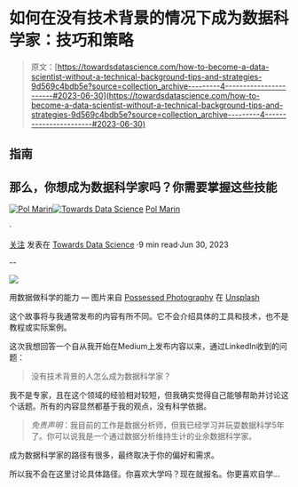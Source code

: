 # 如何在没有技术背景的情况下成为数据科学家：技巧和策略

> 原文：[https://towardsdatascience.com/how-to-become-a-data-scientist-without-a-technical-background-tips-and-strategies-9d569c4bdb5e?source=collection_archive---------4-----------------------#2023-06-30](https://towardsdatascience.com/how-to-become-a-data-scientist-without-a-technical-background-tips-and-strategies-9d569c4bdb5e?source=collection_archive---------4-----------------------#2023-06-30)

## 指南

## 那么，你想成为数据科学家吗？你需要掌握这些技能

[](https://polmarin.medium.com/?source=post_page-----9d569c4bdb5e--------------------------------)[![Pol Marin](../Images/a4f69a96717d453db9791f27b8f85e86.png)](https://polmarin.medium.com/?source=post_page-----9d569c4bdb5e--------------------------------)[](https://towardsdatascience.com/?source=post_page-----9d569c4bdb5e--------------------------------)[![Towards Data Science](../Images/a6ff2676ffcc0c7aad8aaf1d79379785.png)](https://towardsdatascience.com/?source=post_page-----9d569c4bdb5e--------------------------------) [Pol Marin](https://polmarin.medium.com/?source=post_page-----9d569c4bdb5e--------------------------------)

·

[关注](https://medium.com/m/signin?actionUrl=https%3A%2F%2Fmedium.com%2F_%2Fsubscribe%2Fuser%2F1fa43cc443e7&operation=register&redirect=https%3A%2F%2Ftowardsdatascience.com%2Fhow-to-become-a-data-scientist-without-a-technical-background-tips-and-strategies-9d569c4bdb5e&user=Pol+Marin&userId=1fa43cc443e7&source=post_page-1fa43cc443e7----9d569c4bdb5e---------------------post_header-----------) 发表在 [Towards Data Science](https://towardsdatascience.com/?source=post_page-----9d569c4bdb5e--------------------------------) ·9 min read·Jun 30, 2023[](https://medium.com/m/signin?actionUrl=https%3A%2F%2Fmedium.com%2F_%2Fvote%2Ftowards-data-science%2F9d569c4bdb5e&operation=register&redirect=https%3A%2F%2Ftowardsdatascience.com%2Fhow-to-become-a-data-scientist-without-a-technical-background-tips-and-strategies-9d569c4bdb5e&user=Pol+Marin&userId=1fa43cc443e7&source=-----9d569c4bdb5e---------------------clap_footer-----------)

--

[](https://medium.com/m/signin?actionUrl=https%3A%2F%2Fmedium.com%2F_%2Fbookmark%2Fp%2F9d569c4bdb5e&operation=register&redirect=https%3A%2F%2Ftowardsdatascience.com%2Fhow-to-become-a-data-scientist-without-a-technical-background-tips-and-strategies-9d569c4bdb5e&source=-----9d569c4bdb5e---------------------bookmark_footer-----------)![](../Images/13254025ae4bfbf115ee7ff70529650c.png)

用数据做科学的能力 — 图片来自 [Possessed Photography](https://unsplash.com/@possessedphotography?utm_source=medium&utm_medium=referral) 在 [Unsplash](https://unsplash.com/?utm_source=medium&utm_medium=referral)

这个故事将与我通常发布的内容有所不同。它不会介绍具体的工具和技术，也不是教程或实际案例。

这次我想回答一个自从我开始在Medium上发布内容以来，通过LinkedIn收到的问题：

> 没有技术背景的人怎么成为数据科学家？

我不是专家，且在这个领域的经验相对较短，但我确实觉得自己能够帮助并讨论这个话题。所有的内容显然都基于我的观点，没有科学依据。

> *免责声明*：我目前的工作是数据分析师，但我已经学习并玩耍数据科学5年了。你可以说我是一个通过数据分析维持生计的业余数据科学家。

成为数据科学家的路径有很多，最终取决于你的偏好和需求。

所以我不会在这里讨论具体路径。你喜欢大学吗？现在就报名。你更喜欢自学…
